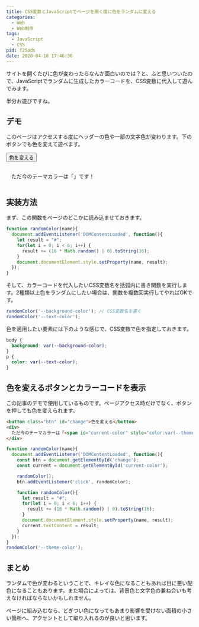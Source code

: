 ```yaml
---
title: CSS変数とJavaScriptでページを開く度に色をランダムに変える
categories:
  - Web
  - Web制作
tags:
  - JavaScript
  - CSS
pid: f25ads
date: 2020-04-18 17:46:30
---
```


<script>
function randomColor(name){
  document.addEventListener('DOMContentLoaded', function(){
    const btn = document.getElementById('change');
    const current = document.getElementById('current-color');

    randomColor();
    btn.addEventListener('click', randomColor);

    function randomColor(){
      let result = "#";
      for(let i = 0; i < 6; i++) {
        result += (16*Math.random() | 0).toString(16);
      }
      document.documentElement.style.setProperty(name, result);
      current.textContent = result;
    }
  });  
}
randomColor('--theme-color');
</script>


サイトを開くたびに色が変わったらなんか面白いのでは？と、ふと思いついたので、JavaScriptでランダムに生成したカラーコードを、CSS変数に代入して遊んでみます。

半分お遊びですね。



## デモ

このページはアクセスする度にヘッダーの色や一部の文字色が変わります。下のボタンでも色を変えて遊べます。

<button class="btn" id="change">色を変える</button>
<div style="background:var(--bg-color);padding: 1em">
  ただ今のテーマカラーは「<span id="current-color" style="color:var(--theme-color);font-weight:bold;"></span>」です！
</div>



## 実装方法

まず、この関数をページのどこかに読み込ませておきます。

```javascript
function randomColor(name){
  document.addEventListener('DOMContentLoaded', function(){
    let result = "#";
    for(let i = 0; i < 6; i++) {
      result += (16 * Math.random() | 0).toString(16);
    }
    document.documentElement.style.setProperty(name, result);
  });  
}
```


そして、カラーコードを代入したいCSS変数名を括弧内に書き関数を実行します。2種類以上色をランダムにしたい場合は、関数を複数回実行してやればOKです。

```javascript
randomColor('--background-color'); // CSS変数名を書く
randomColor('--text-color');
```

色を適用したい要素には下のような感じで、CSS変数で色を指定しておきます。

```css
body {
  background: var(--background-color);
}
p {
  color: var(--text-color);
}
```


## 色を変えるボタンとカラーコードを表示

この記事のデモで使用しているものです。ページアクセス時だけでなく、ボタンを押しても色を変えられます。

```html
<button class="btn" id="change">色を変える</button>
<div>
  ただ今のテーマカラーは「<span id="current-color" style="color:var(--theme-color);font-weight:bold"></span>」です！
</div>
```

```javascript
function randomColor(name){
  document.addEventListener('DOMContentLoaded', function(){
    const btn = document.getElementById('change');
    const current = document.getElementById('current-color');

    randomColor();
    btn.addEventListener('click', randomColor);

    function randomColor(){
      let result = "#";
      for(let i = 0; i < 6; i++) {
        result += (16 * Math.random() | 0).toString(16);
      }
      document.documentElement.style.setProperty(name, result);
      current.textContent = result;
    }
  });  
}
randomColor('--theme-color');
```


## まとめ

ランダムで色が変わるということで、キレイな色になることもあれば目に悪い配色になることもあります。また場合によっては、背景色と文字色の兼ね合いも考えなければならないかもしれません。

ページに組み込むなら、どぎつい色になってもあまり影響を受けない面積の小さい箇所へ、アクセントとして取り入れるのが良いと思います。
